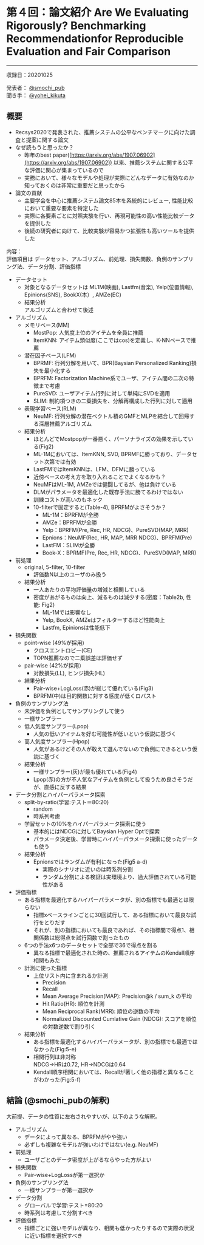
# 第４回：論文紹介 Are We Evaluating Rigorously? Benchmarking Recommendationfor Reproducible Evaluation and Fair Comparison

---

収録日：20201025

発表者： [@smochi_pub](https://twitter.com/smochi_pub)  
聞き手： [@yohei_kikuta](https://twitter.com/yohei_kikuta)

## 概要

- Recsys2020で発表された、推薦システムの公平なベンチマークに向けた調査と提案に関する論文
- なぜ読もうと思ったか？
  - 昨年のbest paper([https://arxiv.org/abs/1907.06902](https://arxiv.org/abs/1907.06902)) 以来、推薦システムに関する公平な評価に関心が集まっているので
  - 実務において、様々なモデルや処理が実際にどんなデータに有効なのか知っておくのは非常に重要だと思ったから
- 論文の貢献
  - 主要学会を中心に推薦システム論文85本を系統的にレビュー, 性能比較において重要な要素を特定した
  - 実際に各要素ごとに対照実験を行い、再現可能性の高い性能比較データを提供した
  - 後続の研究者に向けて、比較実験が容易かつ拡張性も高いツールを提供した

内容：  
評価項目は データセット、アルゴリズム、前処理、損失関数、負例のサンプリング法、データ分割、評価指標
- データセット
  - 対象となるデータセットは ML1M(映画), Lastfm(音楽), Yelp(位置情報), Epinions(SNS), BookX(本）, AMZe(EC)
  - 結果分析  
    アルゴリズムと合わせて後述
- アルゴリズム
  - メモリベース(MM)
    - MostPop: 人気度上位のアイテムを全員に推薦
    - ItemKNN: アイテム類似度(ここではcos)を定義し、K-NNベースで推薦
  - 潜在因子ベース(LFM)
    - BPRMF: 行列分解を用いて、BPR(Baysian Personalized Ranking)損失を最小化する
    - BPRFM: Factorization Machine系でユーザ、アイテム間の二次の特徴まで考慮
    - PureSVD: ユーザアイテム行列に対して単純にSVDを適用
    - SLIM: 制約項つきの二乗損失を、分解再構成した行列に対して適用
  - 表現学習ベース(RLM)
    - NeuMF: 行列分解の潜在ベクトル積のGMFとMLPを結合して回帰する深層推薦アルゴリズム
  - 結果分析
    - ほとんどでMostpopが一番悪く、パーソナライズの効果を示している(Fig2)
    - ML-1Mにおいては、ItemKNN, SVD, BPRMFに勝っており、データセット次第では有効
    - LastFMではItemKNNは、LFM、DFMに勝っている
    - 近傍ベースの考え方を取り入れることでよくなるかも？
    - NeuMFはML-1M, AMZeでは健闘してるが、他は負けている
    - DLMがパラメータを最適化した既存手法に勝てるわけではない
    - 訓練コストが高いのもネック
    - 10-filterで固定すると(Table-4), BPRFMがよさそうか？
      - ML-1M：BPRFMが全勝
      - AMZe：BPRFMが全勝　
      - Yelp：BPRFM(Pre, Rec, HR, NDCG)、PureSVD(MAP, MRR)
      - Epnions：NeuMF(Rec, HR, MAP, MRR NDCG)、BPRFM(Pre)
      - LastFM：SLIMが全勝
      - Book-X：BPRMF(Pre, Rec, HR, NDCG)、PureSVD(MAP, MRR)
- 前処理
  - original, 5-filter, 10-filter
    - 評価数N以上のユーザのみ扱う
  - 結果分析
    - 一人あたりの平均評価量の増減と相関している
    - 密度があがるものは向上、減るものは減少する(密度：Table2b, 性能: Fig2)
      - ML-1Mでは影響なし
      - Yelp, BookX, AMZeはフィルターするほど性能向上
      - Lastfm, Epinionsは性能低下
- 損失関数
  - point-wise (49%が採用)
    - クロスエントロピー(CE)
    - TOPN推薦なので二乗誤差は評価せず
  - pair-wise (42%が採用）
    - 対数損失(LL), ヒンジ損失(HL)
  - 結果分析
    - Pair-wise+LogLoss(赤)が総じて優れている(Fig3)
    - BPRFM(中)は目的関数に対する感度が低くロバスト
- 負例のサンプリング法
  - 未評価を負例としてサンプリングして使う
  - 一様サンプラー
  - 低人気度サンプラー(Lpop)
    - 人気の低いアイテムを好む可能性が低いという仮説に基づく
  - 高人気度サンプラー(Hpop)
    - 人気があるけどその人が敢えて選んでないので負例にできるという仮説に基づく
  - 結果分析
    - 一様サンプラー(灰)が最も優れている(Fig4)
    - Lpop(赤)の方が不人気なアイテムを負例として扱うため良さそうだが、直感に反する結果
- データ分割とハイパーパラメータ探索
  - split-by-ratio(学習:テスト＝80:20)
    - random
    - 時系列考慮
  - 学習セットの10%をハイパーパラメータ探索に使う
    - 基本的にはNDCGに対してBaysian Hyper Optで探索
    - パラメータ決定後、学習時にハイパーパラメータ探索に使ったデータも使う
  - 結果分析
    - Epnionsではランダムが有利になった(Fig5 a-d)
      - 実際のシナリオに近いのは時系列分割
      - ランダム分割による検証は実環境より、過大評価されている可能性がある
- 評価指標
  - ある指標を最適化するハイパーパラメータが、別の指標でも最適とは限らない
    - 指標xベースラインごとに30回試行して、ある指標において最良な試行をとりだす
    - それが、別の指標においても最良であれば、その指標間で得点1、相関係数は総得点を試行回数で割ったもの
  - 6つの手法x6つのデータセットで全部で36で得点を割る
    - 異なる指標で最適化された時の、推薦されるアイテムのKendall順序相関もみた
  - 計測に使った指標
    - 上位リスト内に含まれるか計測
      - Precision
      - Recall
      - Mean Average Precision(MAP): Precision@k / sum_k の平均
      - Hit Ratio(HR): 順位を計測
      - Mean Reciprocal Rank(MRR): 順位の逆数の平均
      - Normalized Discounted Cumlative Gain (NDCG): スコアを順位の対数逆数で割り引く
  - 結果分析
    - ある指標を最適化するハイパーパラメータが、別の指標でも最適ではなかった(Fig:5-e)
    - 相関行列は非対称  
      NDCG->HRは0.72, HR->NDCGは0.64
    - Kendall順序相関においては、Recallが著しく他の指標と異なることがわかった(Fig:5-f)

## 結論 (@smochi_pubの解釈)

大前提、データの性質に左右されやすいが、以下のような解釈。
- アルゴリズム
  - データによって異なる、BPRFMがやや強い
  - 必ずしも複雑なモデルが強いわけではない(e.g. NeuMF)
- 前処理
  - ユーザごとのデータ密度が上がるならやった方がよい
- 損失関数
  - Pair-wise+LogLossが第一選択か
- 負例のサンプリング法
  - 一様サンプラーが第一選択か
- データ分割
  - グローバルで学習:テスト=80:20
  - 時系列は考慮して分割すべき
- 評価指標
  - 指標ごとに強いモデルが異なり、相関も低かったりするので実際の状況に近い指標を選択すべき
